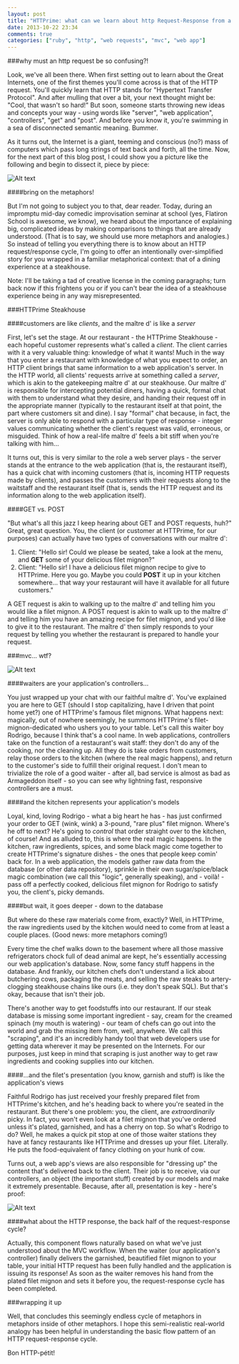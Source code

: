 ```yaml
---
layout: post
title: "HTTPrime: what can we learn about http Request-Response from a steakhouse?"
date: 2013-10-22 23:34
comments: true
categories: ["ruby", "http", "web requests", "mvc", "web app"]
---
```

###why must an http request be so confusing?!

Look, we've all been there. When first setting out to learn about the Great Internets, one of the first themes you'll come across is that of the HTTP request. You'll quickly learn that HTTP stands for "Hypertext Transfer Protocol". And after mulling that over a bit, your next thought might be: "Cool, that wasn't so hard!" But soon, someone starts throwing new ideas and concepts your way - using words like "server", "web application", "controllers", "get" and "post". And before you know it, you're swimming in a sea of disconnected semantic meaning. Bummer.

As it turns out, the Internet is a giant, teeming and conscious (no?) mass of computers which pass long strings of text back and forth, all the time. Now, for the next part of this blog post, I could show you a picture like the following and begin to dissect it, piece by piece:

![Alt text](http://www.jeevanchaaya.com/techvibe/wp-content/uploads/2008/10/http-request-response-model.png)

####bring on the metaphors!

But I'm not going to subject you to that, dear reader. Today, during an impromptu mid-day comedic improvisation seminar at school (yes, Flatiron School is awesome, we know), we heard about the importance of explaining big, complicated ideas by making comparisons to things that are already understood. (That is to say, we should use more metaphors and analogies.) So instead of telling you everything there is to know about an HTTP request/response cycle, I'm going to offer an intentionally over-simplified story for you wrapped in a familiar metaphorical context: that of a dining experience at a steakhouse. 

Note: I'll be taking a tad of creative license in the coming paragraphs; turn back now if this frightens you or if you can't bear the idea of a steakhouse experience being in any way misrepresented.

###HTTPrime Steakhouse

####customers are like *clients*, and the maître d' is like a *server*

First, let's set the stage. At our restaurant - the HTTPrime Steakhouse - each hopeful customer represents what's called a *client*. The client carries with it a very valuable thing: knowledge of what it wants! Much in the way that you enter a restaurant with knowledge of what you expect to order, an HTTP client brings that same information to a web application's server. In the HTTP world, all clients' requests arrive at something called a *server*, which is akin to the gatekeeping maître d' at our steakhouse. Our maître d' is responsible for intercepting potential diners, having a quick, formal chat with them to understand what they desire, and handing their request off in the appropriate manner (typically to the restaurant itself at that point, the part where customers sit and dine). I say "formal" chat because, in fact, the server is only able to respond with a particular type of response - integer values communicating whether the client's request was valid, erroneous, or misguided. Think of how a real-life maître d' feels a bit stiff when you're talking with him...

It turns out, this is very similar to the role a web server plays - the server stands at the entrance to the web application (that is, the restaurant itself), has a quick chat with incoming customers (that is, incoming HTTP requests made by clients), and passes the customers with their requests along to the waitstaff and the restaurant itself (that is, sends the HTTP request and its information along to the web application itself). 

####GET vs. POST

"But what's all this jazz I keep hearing about GET and POST requests, huh?" Great, great question. You, the client (or customer at HTTPrime, for our purposes) can actually have two types of conversations with our maître d':

1. Client: "Hello sir! Could we please be seated, take a look at the menu, and **GET** some of your delicious filet mignon?"
2. Client: "Hello sir! I have a delicious filet mignon recipe to give to HTTPrime. Here you go. Maybe you could **POST** it up in your kitchen somewhere… that way your restaurant will have it available for all future customers."

A GET request is akin to walking up to the maître d' and telling him you would like a filet mignon. A POST request is akin to walk up to the maître d' and telling him you have an amazing recipe for filet mignon, and you'd like to give it to the restaurant. The maître d' then simply responds to your request by telling you whether the restaurant is prepared to handle your request. 

###mvc... wtf?

![Alt text](http://www.digital-web.com/extras/restful_css/mvc-by-a-web-app-designer.png)

####waiters are your application's controllers...

You just wrapped up your chat with our faithful maître d'. You've explained you are here to GET (should I stop capitalizing, have I driven that point home yet?) one of HTTPrime's famous filet mignons. What happens next: magically, out of nowhere seemingly, he summons HTTPrime's filet-mignon-dedicated who ushers you to your table. Let's call this waiter boy Rodrigo, because I think that's a cool name. In web applications, controllers take on the function of a restaurant's wait staff: they don't do any of the cooking, nor the cleaning up. All they do is take orders from customers, relay those orders to the kitchen (where the real magic happens), and return to the customer's side to fulfill their original request. I don't mean to trivialize the role of a good waiter - after all, bad service is almost as bad as Armageddon itself - so you can see why lightning fast, responsive controllers are a must. 

####and the kitchen represents your application's models

Loyal, kind, loving Rodrigo - what a big heart he has - has just confirmed your order to GET (wink, wink) a 3-pound, "rare plus" filet mignon. Where's he off to next? He's going to *control* that order straight over to the kitchen, of course! And as alluded to, this is where the real magic happens. In the kitchen, raw ingredients, spices, and some black magic come together to create HTTPrime's signature dishes - the ones that people keep comin' back for. In a web application, the models gather raw data from the database (or other data repository), sprinkle in their own sugar/spice/black magic combination (we call this "logic", generally speaking), and - voilà! - pass off a perfectly cooked, delicious filet mignon for Rodrigo to satisfy you, the client's, picky demands. 

####but wait, it goes deeper - down to the database

But where do these raw materials come from, exactly? Well, in HTTPrime, the raw ingredients used by the kitchen would need to come from at least a couple places. (Good news: more metaphors coming!)

Every time the chef walks down to the basement where all those massive refrigerators chock full of dead animal are kept, he's essentially accessing our web application's database. Now, some fancy stuff happens in the database. And frankly, our kitchen chefs don't understand a lick about butchering cows, packaging the meats, and selling the raw steaks to artery-clogging steakhouse chains like ours (i.e. they don't speak SQL). But that's okay, because that isn't their job.

There's another way to get foodstuffs into our restaurant. If our steak database is missing some important ingredient - say, cream for the creamed spinach (my mouth is watering) - our team of chefs can go out into the world and grab the missing item from, well, anywhere. We call this "scraping", and it's an incredibly handy tool that web developers use for getting data wherever it may be presented on the Internets. For our purposes, just keep in mind that scraping is just another way to get raw ingredients and cooking supplies into our kitchen. 

####...and the filet's presentation (you know, garnish and stuff) is like the application's views

Faithful Rodrigo has just received your freshly prepared filet from HTTPrime's kitchen, and he's heading back to where you're seated in the restaurant. But there's one problem: you, the client, are _extraordinarily_ picky. In fact, you won't even look at a filet mignon that you've ordered unless it's plated, garnished, and has a cherry on top. So what's Rodrigo to do? Well, he makes a quick pit stop at one of those waiter stations they have at fancy restaurants like HTTPrime and dresses up your filet. Literally. He puts the food-equivalent of fancy clothing on your hunk of cow.

Turns out, a web app's views are also responsible for "dressing up" the content that's delivered back to the client. Their job is to receive, via our controllers, an object (the important stuff) created by our models and make it extremely presentable. Because, after all, presentation is key - here's proof:

![Alt text](http://4.bp.blogspot.com/-JVqw7uNjBIA/UT8iKeNvjQI/AAAAAAAAAGw/XLEljNq22Xo/s1600/best-food-presentation8.jpg)

####what about the HTTP response, the back half of the request-response cycle?

Actually, this component flows naturally based on what we've just understood about the MVC workflow. When the waiter (our application's controller) finally delivers the garnished, beautified filet mignon to your table, your initial HTTP request has been fully handled and the application is issuing its response! As soon as the waiter removes his hand from the plated filet mignon and sets it before you, the request-response cycle has been completed. 

###wrapping it up

Well, that concludes this seemingly endless cycle of metaphors in metaphors inside of other metaphors. I hope this semi-realistic real-world analogy has been helpful in understanding the basic flow pattern of an HTTP request-response cycle. 

Bon HTTP-pétit!